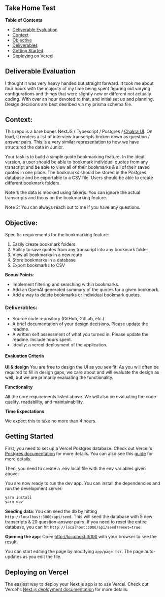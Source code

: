 ## Take Home Test

**Table of Contents**

- [Deliverable Evaluation](#deliverable-evaluation)
- [Context](#context)
- [Objective](#objective)
- [Deliverables](#deliverables)
- [Getting Started](#getting-started)
- [Deploying on Vercel](#deploying-on-vercel)

## Deliverable Evaluation

I thought it was very heavy handed but straight forward. It took me about four hours with the majority of my time being spent figuring out varying configurations and things that were slightly new or different not actually coding. With over an hour devoted to that, and initial set up and planning. Design decisions are best desribed via my prisma schema file.

## Context:

This repo is a bare bones NextJS / Typescript / Postgres / [Chakra UI](https://v2.chakra-ui.com/docs/components/). On load, it renders a list of interview transcripts broken down as question / answer pairs. This is a very similar representation to how we have structured the data in Junior.

Your task is to build a simple quote bookmarking feature. In the ideal version, a user should be able to bookmark individual quotes from any transcript and be able to view all of their bookmarks & all of their saved quotes in one place. The bookmarks should be stored in the Postgres database and be exportable to a CSV file. Users should be able to create different bookmark folders.

Note 1: the data is mocked using fakerjs. You can ignore the actual transcripts and focus on the bookmarking feature.

Note 2: You can always reach out to me if you have any questions.

## Objective:

Specific requirements for the bookmarking feature:

1. Easily create bookmark folders
2. Ability to save quotes from any transcript into any bookmark folder
3. View all bookmarks in a new route
4. Store bookmarks in a database
5. Export bookmarks to CSV

**Bonus Points**:

- Implement filtering and searching within bookmarks.
- Add an OpenAI generated summary of the quotes for a given bookmark.
- Add a way to delete bookmarks or individual bookmark quotes.

### Deliverables:

- Source code repository (GitHub, GitLab, etc.).
- A brief documentation of your design decisions. Please update the readme.
- A written self assessment of what you turned in. Please update the readme. Include hours spent.
- Ideally: a vercel deployment of the application.

#### Evaluation Criteria

**UI & design**
You are free to design the UI as you see fit. As you will often be required to fill in design gaps, we care about and will evaluate the design as well, but we are primarily evaluating the functionality.

**Functionality**

All the core requirements listed above. We will also be evaluating the code quality, readability, and maintainability.

**Time Expectations**

We expect this to take no more than 4 hours.

## Getting Started

First, you need to set up a Vercel Postgres database. Check out Vercel's [Postgres documentation](https://vercel.com/docs/storage/vercel-postgres) for more details. You can also see this [guide](https://nextjs.org/learn/dashboard-app/setting-up-your-database) for more details.

Then, you need to create a .env.local file with the env variables given above.

You are now ready to run the dev app. You can install the dependencies and run the development server:

```bash
yarn install
yarn dev
```

**Seeding data**:
You can seed the db by hitting `http://localhost:3000/api/seed`. This will seed the database with 5 new transcripts & 20 question-answer pairs. If you need to reset the entire database, you can hit `http://localhost:3000/api/seed?reset=true`.

**Opening the app**:
Open [http://localhost:3000](http://localhost:3000) with your browser to see the result.

You can start editing the page by modifying `app/page.tsx`. The page auto-updates as you edit the file.

## Deploying on Vercel

The easiest way to deploy your Next.js app is to use Vercel. Check out Vercel's [Next.js deployment documentation](https://nextjs.org/docs/deployment) for more details.
